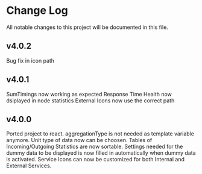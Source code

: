 # Change Log

All notable changes to this project will be documented in this file.


## v4.0.2

Bug fix in icon path


## v4.0.1

SumTimings now working as expected
Response Time Health now dsiplayed in node statistics
External Icons now use the correct path


## v4.0.0

Ported project to react.
aggregationType is not needed as template variable anymore.
Unit type of data now can be choosen.
Tables of Incoming/Outgoing Statistics are now sortable.
Settings needed for the dummy data to be displayed is now filled in automatically when dummy data is activated.
Service Icons can now be customized for both Internal and External Services.
